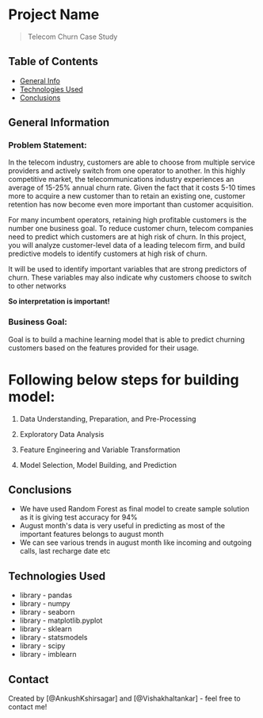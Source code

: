 # Project Name
> Telecom Churn Case Study


## Table of Contents
* [General Info](#general-information)
* [Technologies Used](#technologies-used)
* [Conclusions](#conclusions)

<!-- You can include any other section that is pertinent to your problem -->

## General Information
### Problem Statement:

In the telecom industry, customers are able to choose from multiple service providers and actively switch from one operator to another. In this highly competitive market, the telecommunications industry experiences an average of 15-25% annual churn rate. Given the fact that it costs 5-10 times more to acquire a new customer than to retain an existing one, customer retention has now become even more important than customer acquisition.

For many incumbent operators, retaining high profitable customers is the number one business goal. To reduce customer churn, telecom companies need to predict which customers are at high risk of churn. In this project, you will analyze customer-level data of a leading telecom firm, and build predictive models to identify customers at high risk of churn.

It will be used to identify important variables that are strong predictors of churn. These variables may also indicate why customers choose to switch to other networks

**So interpretation is important!**

### Business Goal:

Goal is to build a machine learning model that is able to predict churning customers based on the features provided for their usage.

# Following below steps for building model:

1) Data Understanding, Preparation, and Pre-Processing

2) Exploratory Data Analysis

3) Feature Engineering and Variable Transformation

4) Model Selection, Model Building, and  Prediction

<!-- You don't have to answer all the questions - just the ones relevant to your project. -->

## Conclusions

- We have used Random Forest as final model to create sample solution as it is giving test accuracy for 94%
- August month's data is very useful in predicting as most of the important features belongs to august month
- We can see various trends in august month like incoming and outgoing calls, last recharge date etc

<!-- You don't have to answer all the questions - just the ones relevant to your project. -->


## Technologies Used
- library - pandas
- library - numpy
- library - seaborn
- library - matplotlib.pyplot
- library - sklearn
- library - statsmodels
- library - scipy 
- library - imblearn

<!-- As the libraries versions keep on changing, it is recommended to mention the version of library used in this project -->


## Contact
Created by [@AnkushKshirsagar] and [@VishakhaItankar] - feel free to contact me!


<!-- Optional -->
<!-- ## License -->
<!-- This project is open source and available under the [... License](). -->

<!-- You don't have to include all sections - just the one's relevant to your project -->